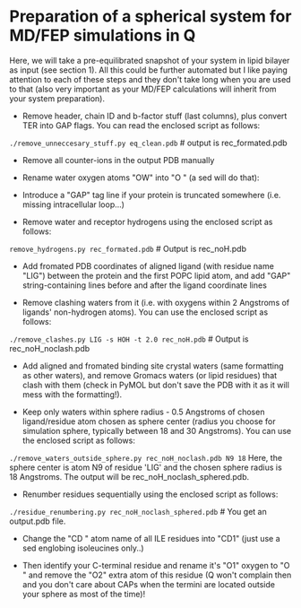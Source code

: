 # Preparation of a spherical system for MD/FEP simulations in Q

Here, we will take a pre-equilibrated snapshot of your system in lipid bilayer as input (see section 1). All this could be further automated but I like paying attention to each of these steps and they don't take long when you are used to that (also very important as your MD/FEP calculations will inherit from your system preparation).

- Remove header, chain ID and b-factor stuff (last columns), plus convert TER into GAP flags. You can read the enclosed script as follows:

```./remove_unneccesary_stuff.py eq_clean.pdb``` # output is rec_formated.pdb

- Remove all counter-ions in the output PDB manually

- Rename water oxygen atoms "OW" into "O " (a sed will do that):

- Introduce a "GAP" tag line if your protein is truncated somewhere (i.e. missing intracellular loop...)

- Remove water and receptor hydrogens using the enclosed script as follows:

```remove_hydrogens.py rec_formated.pdb``` # Output is rec_noH.pdb

- Add fromated PDB coordinates of aligned ligand (with residue name "LIG") between the protein and the first POPC lipid atom, and add "GAP" string-containing lines before and after the ligand coordinate lines

- Remove clashing waters from it (i.e. with oxygens within 2 Angstroms of ligands' non-hydrogen atoms). You can use the enclosed script as follows:

```./remove_clashes.py LIG -s HOH -t 2.0 rec_noH.pdb``` # Output is rec_noH_noclash.pdb

- Add aligned and fromated binding site crystal waters (same formatting as other waters), and remove Gromacs waters (or lipid residues) that clash with them (check in PyMOL but don't save the PDB with it as it will mess with the formatting!).

- Keep only waters within sphere radius - 0.5 Angstroms of chosen ligand/residue atom chosen as sphere center (radius you choose for simulation sphere, typically between 18 and 30 Angstroms). You can use the enclosed script as follows:

```./remove_waters_outside_sphere.py rec_noH_noclash.pdb N9 18``` Here, the sphere center is atom N9 of residue 'LIG' and the chosen sphere radius is 18 Angstroms. The output will be rec_noH_noclash_sphered.pdb.

- Renumber residues sequentially using the enclosed script as follows:

```./residue_renumbering.py rec_noH_noclash_sphered.pdb``` # You get an output.pdb file.

- Change the "CD " atom name of all ILE residues into "CD1" (just use a sed englobing isoleucines only..)

- Then identify your C-terminal residue and rename it's "O1" oxygen to "O " and remove the "O2" extra atom of this residue (Q won't complain then and you don't care about CAPs when the termini are located outside your sphere as most of the time)!
